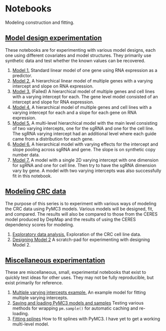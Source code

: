 # Notebooks

Modeling construction and fitting.

## [Model design experimentation](model_design_experimentation/)

These notebooks are for experimenting with various model designs, each one using different covariates and model structures.
They primarily use synthetic data and test whether the known values can be recovered.

1. [Model 1.](model_design_experimentation/005_005_model-experimentation-m1.md) Standard linear model of one gene using RNA expression as a predictor.
2. [Model 2.](model_design_experimentation/005_007_model-experimentation-m2.md) A hierarchical linear model of multiple genes with a varying intercept and slope on RNA expression.
3. [Model 3.](model_design_experimentation/005_009_model-experimentation-m3.md) (Failed) A hierarchical model of multiple genes and cell lines with a varying intercept for each. The gene level model consisted of an intercept and slope for RNA expression.
4. [Model 4.](model_design_experimentation/005_011_model-experimentation-m4.md) A hierarchical model of multiple genes and cell lines with a varying intercept for each and a slope for each gene on RNA expression.
5. [Model 5.](model_design_experimentation/005_013_model-experimentation-m5.md) A multi-level hierarchical model with the main level consisting of two varying intercepts, one for the sgRNA and one for the cell line. The sgRNA varying intercept had an additional level where each guide came from a distribution for each gene.
6. [Model 6.](model_design_experimentation/005_015_model-experimentation-m6.md) A hierarchical model with varying effects for the intercept and slope pooling across sgRNA and gene. The slope is on synthetic copy number data.
7. [Model 7.](model_design_experimentation/005_017_model-experimentation-m7.md) A model with a single 2D varying intercept with one dimension for sgRNA and one for cell line. Then try to have the sgRNA dimension vary by gene. A model with two varying intercepts was also successfully fit in this notebook.

## [Modeling CRC data](crc_pipeline/)

The purpose of this series is to experiment with various ways of modeling the CRC data using PyMC3 models.
Various models will be designed, fit, and compared.
The results will also be compared to those from the CERES model produced by DepMap and the results of using the CERES dependency scores for modeling.

1. [Exploratory data analysis.](crc_pipeline/015_005_exploratory-data-analysis.md) Exploration of the CRC cell line data.
2. [Designing Model 2](crc_pipeline/015_010_m2-design.md) A scratch-pad for experimenting with designing Model 2.

## [Miscellaneous experimentation](experimentation/)

These are miscellaneous, small, experimental notebooks that exist to quickly test ideas for other uses.
They may not be fully reproducible, but exist primarily for reference.

1. [Multiple varying intercepts example.](experimentation/999_005_experimentation.md) An example model for fitting multiple varying intercepts.
2. [Saving and loading PyMC3 models and samples](experimentation/999_010_saving-and-loading-models.md) Testing various methods for wrapping `pm.sample()` for automatic caching and re-loading.
3. [Fitting splines](experimentation/999_015_splines-in-pymc3.md) How to fit splines with PyMC3. I have yet to get a working multi-level model.
